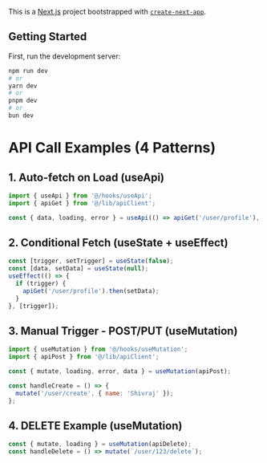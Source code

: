 This is a [Next.js](https://nextjs.org) project bootstrapped with [`create-next-app`](https://github.com/vercel/next.js/tree/canary/packages/create-next-app).

## Getting Started

First, run the development server:

```bash
npm run dev
# or
yarn dev
# or
pnpm dev
# or
bun dev
```

# API Call Examples (4 Patterns)

## 1. Auto-fetch on Load (useApi)
```js
import { useApi } from '@/hooks/useApi';
import { apiGet } from '@/lib/apiClient';

const { data, loading, error } = useApi(() => apiGet('/user/profile'), []);
```

## 2. Conditional Fetch (useState + useEffect)
```js
const [trigger, setTrigger] = useState(false);
const [data, setData] = useState(null);
useEffect(() => {
  if (trigger) {
    apiGet('/user/profile').then(setData);
  }
}, [trigger]);
```

## 3. Manual Trigger - POST/PUT (useMutation)
```js
import { useMutation } from '@/hooks/useMutation';
import { apiPost } from '@/lib/apiClient';

const { mutate, loading, error, data } = useMutation(apiPost);

const handleCreate = () => {
  mutate('/user/create', { name: 'Shivraj' });
};
```

## 4. DELETE Example (useMutation)
```js
const { mutate, loading } = useMutation(apiDelete);
const handleDelete = () => mutate(`/user/123/delete`);
